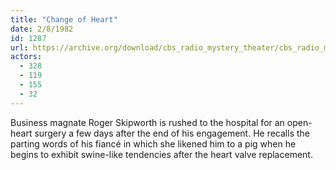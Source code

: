 ```yaml
---
title: "Change of Heart"
date: 2/8/1982
id: 1287
url: https://archive.org/download/cbs_radio_mystery_theater/cbs_radio_mystery_theater-1251-1300.zip/cbs_radio_mystery_theater-1251-1300%2Fcbsrmt_1287_change_of_heart.mp3
actors:
  - 328
  - 119
  - 155
  - 32
---
```

Business magnate Roger Skipworth is rushed to the hospital for an open-heart surgery a few days after the end of his engagement. He recalls the parting words of his fiancé in which she likened him to a pig when he begins to exhibit swine-like tendencies after the heart valve replacement.